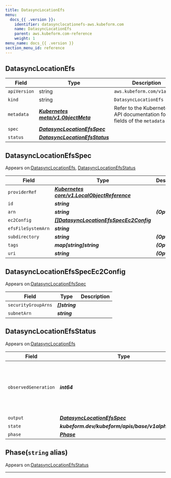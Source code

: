 ```yaml
---
title: DatasyncLocationEfs
menu:
  docs_{{ .version }}:
    identifier: datasynclocationefs-aws.kubeform.com
    name: DatasyncLocationEfs
    parent: aws.kubeform.com-reference
    weight: 1
menu_name: docs_{{ .version }}
section_menu_id: reference
---
```


## DatasyncLocationEfs
| Field | Type | Description |
| ------ | ----- | ----------- |
| `apiVersion` | string | `aws.kubeform.com/v1alpha1` |
|    `kind` | string | `DatasyncLocationEfs` |
| `metadata` | ***[Kubernetes meta/v1.ObjectMeta](https://kubernetes.io/docs/reference/generated/kubernetes-api/v1.13/#objectmeta-v1-meta)***|Refer to the Kubernetes API documentation for the fields of the `metadata` field.|
| `spec` | ***[DatasyncLocationEfsSpec](#datasynclocationefsspec)***||
| `status` | ***[DatasyncLocationEfsStatus](#datasynclocationefsstatus)***||
## DatasyncLocationEfsSpec

Appears on:[DatasyncLocationEfs](#datasynclocationefs), [DatasyncLocationEfsStatus](#datasynclocationefsstatus)

| Field | Type | Description |
| ------ | ----- | ----------- |
| `providerRef` | ***[Kubernetes core/v1.LocalObjectReference](https://kubernetes.io/docs/reference/generated/kubernetes-api/v1.13/#localobjectreference-v1-core)***||
| `id` | ***string***||
| `arn` | ***string***| ***(Optional)*** |
| `ec2Config` | ***[[]DatasyncLocationEfsSpecEc2Config](#datasynclocationefsspecec2config)***||
| `efsFileSystemArn` | ***string***||
| `subdirectory` | ***string***| ***(Optional)*** |
| `tags` | ***map[string]string***| ***(Optional)*** |
| `uri` | ***string***| ***(Optional)*** |
## DatasyncLocationEfsSpecEc2Config

Appears on:[DatasyncLocationEfsSpec](#datasynclocationefsspec)

| Field | Type | Description |
| ------ | ----- | ----------- |
| `securityGroupArns` | ***[]string***||
| `subnetArn` | ***string***||
## DatasyncLocationEfsStatus

Appears on:[DatasyncLocationEfs](#datasynclocationefs)

| Field | Type | Description |
| ------ | ----- | ----------- |
| `observedGeneration` | ***int64***| ***(Optional)*** Resource generation, which is updated on mutation by the API Server.|
| `output` | ***[DatasyncLocationEfsSpec](#datasynclocationefsspec)***| ***(Optional)*** |
| `state` | ***kubeform.dev/kubeform/apis/base/v1alpha1.State***| ***(Optional)*** |
| `phase` | ***[Phase](#phase)***| ***(Optional)*** |
## Phase(`string` alias)

Appears on:[DatasyncLocationEfsStatus](#datasynclocationefsstatus)

---
